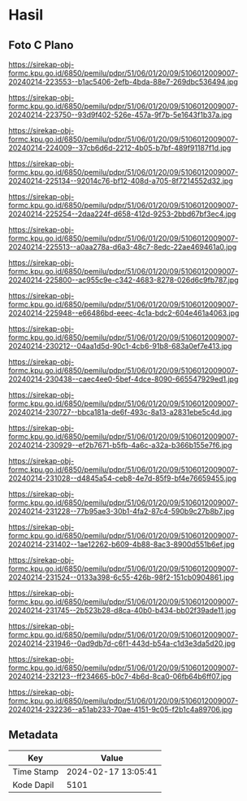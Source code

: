 # Hasil

## Foto C Plano

https://sirekap-obj-formc.kpu.go.id/6850/pemilu/pdpr/51/06/01/20/09/5106012009007-20240214-223553--b1ac5406-2efb-4bda-88e7-269dbc536494.jpg

https://sirekap-obj-formc.kpu.go.id/6850/pemilu/pdpr/51/06/01/20/09/5106012009007-20240214-223750--93d9f402-526e-457a-9f7b-5e1643f1b37a.jpg

https://sirekap-obj-formc.kpu.go.id/6850/pemilu/pdpr/51/06/01/20/09/5106012009007-20240214-224009--37cb6d6d-2212-4b05-b7bf-489f91187f1d.jpg

https://sirekap-obj-formc.kpu.go.id/6850/pemilu/pdpr/51/06/01/20/09/5106012009007-20240214-225134--92014c76-bf12-408d-a705-8f7214552d32.jpg

https://sirekap-obj-formc.kpu.go.id/6850/pemilu/pdpr/51/06/01/20/09/5106012009007-20240214-225254--2daa224f-d658-412d-9253-2bbd67bf3ec4.jpg

https://sirekap-obj-formc.kpu.go.id/6850/pemilu/pdpr/51/06/01/20/09/5106012009007-20240214-225513--a0aa278a-d6a3-48c7-8edc-22ae469461a0.jpg

https://sirekap-obj-formc.kpu.go.id/6850/pemilu/pdpr/51/06/01/20/09/5106012009007-20240214-225800--ac955c9e-c342-4683-8278-026d6c9fb787.jpg

https://sirekap-obj-formc.kpu.go.id/6850/pemilu/pdpr/51/06/01/20/09/5106012009007-20240214-225948--e66486bd-eeec-4c1a-bdc2-604e461a4063.jpg

https://sirekap-obj-formc.kpu.go.id/6850/pemilu/pdpr/51/06/01/20/09/5106012009007-20240214-230212--04aa1d5d-90c1-4cb6-91b8-683a0ef7e413.jpg

https://sirekap-obj-formc.kpu.go.id/6850/pemilu/pdpr/51/06/01/20/09/5106012009007-20240214-230438--caec4ee0-5bef-4dce-8090-665547929ed1.jpg

https://sirekap-obj-formc.kpu.go.id/6850/pemilu/pdpr/51/06/01/20/09/5106012009007-20240214-230727--bbca181a-de6f-493c-8a13-a2831ebe5c4d.jpg

https://sirekap-obj-formc.kpu.go.id/6850/pemilu/pdpr/51/06/01/20/09/5106012009007-20240214-230929--ef2b7671-b5fb-4a6c-a32a-b366b155e7f6.jpg

https://sirekap-obj-formc.kpu.go.id/6850/pemilu/pdpr/51/06/01/20/09/5106012009007-20240214-231028--d4845a54-ceb8-4e7d-85f9-bf4e76659455.jpg

https://sirekap-obj-formc.kpu.go.id/6850/pemilu/pdpr/51/06/01/20/09/5106012009007-20240214-231228--77b95ae3-30b1-4fa2-87c4-590b9c27b8b7.jpg

https://sirekap-obj-formc.kpu.go.id/6850/pemilu/pdpr/51/06/01/20/09/5106012009007-20240214-231402--1ae12262-b609-4b88-8ac3-8900d551b6ef.jpg

https://sirekap-obj-formc.kpu.go.id/6850/pemilu/pdpr/51/06/01/20/09/5106012009007-20240214-231524--0133a398-6c55-426b-98f2-151cb0904861.jpg

https://sirekap-obj-formc.kpu.go.id/6850/pemilu/pdpr/51/06/01/20/09/5106012009007-20240214-231745--2b523b28-d8ca-40b0-b434-bb02f39ade11.jpg

https://sirekap-obj-formc.kpu.go.id/6850/pemilu/pdpr/51/06/01/20/09/5106012009007-20240214-231946--0ad9db7d-c6f1-443d-b54a-c1d3e3da5d20.jpg

https://sirekap-obj-formc.kpu.go.id/6850/pemilu/pdpr/51/06/01/20/09/5106012009007-20240214-232123--ff234665-b0c7-4b6d-8ca0-06fb64b6ff07.jpg

https://sirekap-obj-formc.kpu.go.id/6850/pemilu/pdpr/51/06/01/20/09/5106012009007-20240214-232236--a51ab233-70ae-4151-9c05-f2b1c4a89706.jpg


## Metadata

| Key        | Value               |
| ---------- | ------------------- |
| Time Stamp | 2024-02-17 13:05:41 |
| Kode Dapil | 5101                |



